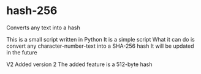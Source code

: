 # hash-256
Converts any text into a hash

This is a small script written in Python
It is a simple script
What it can do is convert any character-number-text into a SHA-256 hash
It will be updated in the future

V2
Added version 2
The added feature is a 512-byte hash
